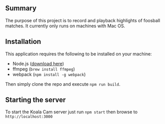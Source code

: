 ## Summary

The purpose of this project is to record and playback highlights of foosball matches. It currently only runs on machines with Mac OS.

## Installation

This application requires the following to be installed on your machine:
- Node.js ([download here](https://nodejs.org/download/))
- ffmpeg (`brew install ffmpeg`)
- webpack (`npm install -g webpack`)
 
Then simply clone the repo and execute `npm run build`.

## Starting the server

To start the Koala Cam server just run `npm start` then browse to `http://localhost:3000`






